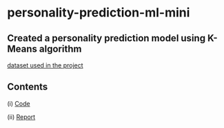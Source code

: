 # personality-prediction-ml-mini

## Created a personality prediction model using K-Means algorithm


<a href="https://www.kaggle.com/tunguz/big-five-personality-test" target="_blank" rel="noopener noreferrer">dataset used in the project</a>

## Contents 

(i)  [Code](presonality_prediction_with_k-means_algo.ipynb)


(ii) [Report](Personality_prediction_project-report.pdf)

